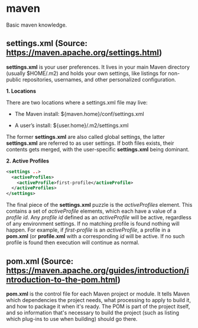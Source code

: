 # maven

Basic maven knowledge.

## settings.xml (Source: https://maven.apache.org/settings.html)

**settings.xml** is your user preferences. It lives in your main Maven directory (usually $HOME/.m2) and holds your own settings, like listings for non-public repositories, usernames, and other personalized configuration.

**1. Locations**

There are two locations where a settings.xml file may live:

- The Maven install: ${maven.home}/conf/settings.xml

- A user’s install: ${user.home}/.m2/settings.xml

The former **settings.xml** are also called global settings, the latter **settings.xml** are referred to as user settings. If both files exists, their contents gets merged, with the user-specific **settings.xml** being dominant.

**2. Active Profiles**

```xml
<settings ..>
  <activeProfiles>
    <activeProfile>first-profile</activeProfile>
  </activeProfiles>
</settings>
```

The final piece of the **settings.xml** puzzle is the *activeProfiles* element. This contains a set of *activeProfile* elements, which each have a value of a *profile id*. Any *profile id* defined as an *activeProfile* will be active, regardless of any environment settings. If no matching profile is found nothing will happen. For example, if *first-profile* is an *activeProfile*, a profile in a **pom.xml** (or **profile.xml** with a corresponding *id* will be active. If no such profile is found then execution will continue as normal.

## pom.xml (Source: https://maven.apache.org/guides/introduction/introduction-to-the-pom.html)

**pom.xml** is the control file for each Maven project or module. It tells Maven which dependencies the project needs, what processing to apply to build it, and how to package it when it's ready. The POM is part of the project itself, and so information that's necessary to build the project (such as listing which plug-ins to use when building) should go there.
